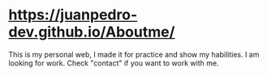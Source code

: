 # https://juanpedro-dev.github.io/Aboutme/
This is my personal web, I made it for practice and show my habilities.
I am looking for work.
Check "contact" if you want to work with me. 
